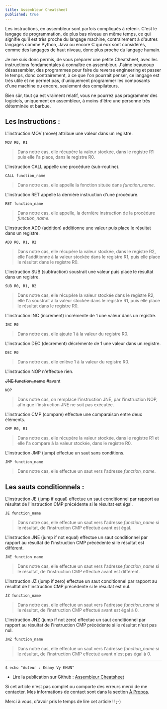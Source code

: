 ```yaml
---
title: Assembleur Cheatsheet
published: true
---
```


Les instructions, en assembleur sont parfois compliqués à retenir. C'est le langage de programmation, de plus bas niveau en même temps, ce qui signifie qu'il est très proche du langage machine, contrairement à d'autres langages comme Python, Java ou encore C qui eux sont considérés, comme des langages de haut niveau, donc plus proche du langage humain.

Je me suis donc permis, de vous préparer une petite Cheatsheet, avec les instructions fondamentales à connaître en assembleur. J'aime beaucoup désassembler, des programmes pour faire du reverse engineering et passer le temps, donc contrairement, à ce que l'on pourrait penser, ce langage est très utile et ne permet pas, d'uniquement programmer les composants d'une machine ou encore, seulement des compilateurs.

Bien sûr, tout ça est vraiment relatif, vous ne pourrez pas programmer des logiciels, uniquement en assembleur, à moins d'être une personne très déterminée et barbue.

## Les Instructions :

L'instruction MOV (move) attribue une valeur dans un registre.

```assembly
MOV R0, R1
```

> Dans notre cas, elle récupère la valeur stockée, dans le registre R1 puis elle l'a place, dans le registre R0.



L'instruction CALL appelle une procédure (sub-routine).

```assembly
CALL function_name
```

> Dans notre cas, elle appelle la fonction située dans *function_name*.



L'instruction RET appelle la dernière instruction d'une procédure.

```assembly
RET function_name
```

> Dans notre cas, elle appelle, la dernière instruction de la procédure *function_name*.



L'instruction ADD (addition) additionne une valeur puis place le résultat dans un registre.

```assembly
ADD R0, R1, R2
```

> Dans notre cas, elle récupère la valeur stockée, dans le registre R2, elle l'additionne à la valeur stockée dans le registre R1, puis elle place le résultat dans le registre R0.



L'instruction SUB (subtraction) soustrait une valeur puis place le résultat dans un registre.

```assembly
SUB R0, R1, R2
```

> Dans notre cas, elle récupère la valeur stockée dans le registre R2, elle l'a soustrait à la valeur stockée dans le registre R1, puis elle place le résultat dans le registre R0.



L'instruction INC (increment) incrémente de 1 une valeur dans un registre.

```assembly
INC R0
```

> Dans notre cas, elle ajoute 1 à la valeur du registre R0.



L'instruction DEC (decrement) décrémente de 1 une valeur dans un registre.

```assembly
DEC R0
```

> Dans notre cas, elle enlève 1 à la valeur du registre R0.



L'instruction NOP n'effectue rien.

~~JNE function_name~~ #avant

```assembly
NOP
```

> Dans notre cas, on remplace l'instruction JNE, par l'instruction NOP, afin que l'instruction JNE ne soit pas exécutée.



L'instruction CMP (compare) effectue une comparaison entre deux éléments.

```assembly
CMP R0, R1
```

> Dans notre cas, elle récupère la valeur stockée, dans le registre R1 et elle l'a compare à la valeur stockée, dans le registre R0.



L'instruction JMP (jump) effectue un saut sans conditions.

```assembly
JMP function_name
```

> Dans notre cas, elle effectue un saut vers l'adresse *function_name*.

## Les sauts conditionnels :

L'instruction JE (jump if equal) effectue un saut conditionnel par rapport au résultat de l'instruction CMP précédente si le résultat est égal.

```assembly
JE function_name
```

> Dans notre cas, elle effectue un saut vers l'adresse *function_name* si le résultat, de l'instruction CMP effectué avant est égal.



L'instruction JNE (jump if not equal) effectue un saut conditionnel par rapport au résultat de l'instruction CMP précédente si le résultat est différent.

```assembly
JNE function_name
```

> Dans notre cas, elle effectue un saut vers l'adresse *function_name* si le résultat, de l'instruction CMP effectué avant est différent.



L'instruction JZ (jump if zero) effectue un saut conditionnel par rapport au résultat de l'instruction CMP précédente si le résultat est nul.

```assembly
JZ function_name
```

> Dans notre cas, elle effectue un saut vers l'adresse *function_name* si le résultat, de l'instruction CMP effectué avant est égal à 0.



L'instruction JNZ (jump if not zero) effectue un saut conditionnel par rapport au résultat de l'instruction CMP précédente si le résultat n'est pas nul.

```assembly
JNZ function_name
```

> Dans notre cas, elle effectue un saut vers l'adresse *function_name* si le résultat, de l'instruction CMP effectué avant n'est pas égal à 0.

------
```shell
$ echo "Auteur : Keany Vy KHUN"
```

- Lire la publication sur Github : [Assembleur Cheatsheet](https://github.com/thisiskeanyvy/thisiskeanyvy.github.io/blob/main/_posts/2021-06-07-assembleur-cheatsheet.md)

Si cet article n'est pas complet ou comporte des erreurs merci de me contacter. Mes informations de contact sont dans la section [À Propos](https://thisiskeanyvy.pages.dev/about/).

Merci à vous, d'avoir pris le temps de lire cet article !! ;-)
